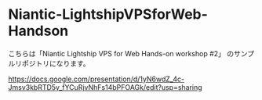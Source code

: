 # Niantic-LightshipVPSforWeb-Handson

こちらは「Niantic Lightship VPS for Web Hands-on workshop #2」
のサンプルリポジトリになります。

https://docs.google.com/presentation/d/1yN6wdZ_4c-Jmsv3kbRTD5y_fYCuRjvNhFs14bPFOAGk/edit?usp=sharing
